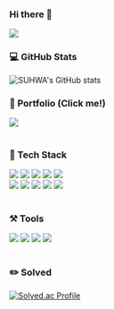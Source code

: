 ### Hi there 👋

<!--
**SUHWA0904/SUHWA0904** is a ✨ _special_ ✨ repository because its `README.md` (this file) appears on your GitHub profile.

Here are some ideas to get you started:

- 🔭 I’m currently working on ...
- 🌱 I’m currently learning ...
- 👯 I’m looking to collaborate on ...
- 🤔 I’m looking for help with ...
- 💬 Ask me about ...
- 📫 How to reach me: ...
- 😄 Pronouns: ...
- ⚡ Fun fact: ...
-->

<img src="https://capsule-render.vercel.app/api?type=waving&&&color=0:642B73,100:C6426E&height=250&section=header&text=안녕하세요,%20박수화입니다!%20👀&fontSize=35&fontColor=F3F781&fontAlignY=40&animation=fadeIn&desc=Hello,%20I'm%20SUHWA!&descAlignY=56&descAlign=50" />
<div>	
  <h3>💻 GitHub Stats</h3>
  
  ![SUHWA's GitHub stats](https://github-readme-stats.vercel.app/api?username=SUHWA0904&show_icons=true&theme=transparent&title_color=4f6aa9&text_color=798fc2&bg_color=30,accbee,e7f0fd&show_icons=false)  
</div>
<div>
  <h3>📂 Portfolio (Click me!)</h3>
  <a href="https://www.notion.so/Backend-f195a56511a540d6a7ebd443f1fddbdb">
    <img src="https://img.shields.io/badge/Notion-000000?style=for-the-badge&logo=Notion&logoColor=white">
  </a>
</div>
<br>
<div align=left>
  <h3>🍪 Tech Stack</h3>
  <img src="https://img.shields.io/badge/Java-007396?style=for-the-badge&logo=Conda-Forge&logoColor=white">
  <img src="https://img.shields.io/badge/Spring-6DB33F?style=for-the-badge&logo=Spring&logoColor=white">
  <img src="https://img.shields.io/badge/Spring Boot-6DB33F?style=for-the-badge&logo=Spring Boot&logoColor=white">
  <img src="https://img.shields.io/badge/Oracle SQL-F80000?style=for-the-badge&logo=Oracle&logoColor=white">
  <img src="https://img.shields.io/badge/Mybatis-000000?style=for-the-badge&logo=Fluentd&logoColor=white">
  <br>
  <img src="https://img.shields.io/badge/JavaScript-F7DF1E?style=for-the-badge&logo=JavaScript&logoColor=white">
  <img src="https://img.shields.io/badge/jQuery-0769AD?style=for-the-badge&logo=jQuery&logoColor=white">
  <img src="https://img.shields.io/badge/HTML5-E34F26?style=for-the-badge&logo=HTML5&logoColor=white">
  <img src="https://img.shields.io/badge/CSS3-1572B6?style=for-the-badge&logo=CSS3&logoColor=white">
  <img src="https://img.shields.io/badge/Bootstrap-7952B3?style=for-the-badge&logo=Bootstrap&logoColor=white">
 </div>
 <div>
  <br>
  <h3>⚒️ Tools</h3>
  <img src="https://img.shields.io/badge/GitHub-181717?style=for-the-badge&logo=GitHub&logoColor=white">
  <img src="https://img.shields.io/badge/Eclipse-2C2255?style=for-the-badge&logo=Eclipse%20IDE&logoColor=white">
  <img src="https://img.shields.io/badge/Tomcat-F8DC75?style=for-the-badge&logo=ApacheTomcat&logoColor=gray">
  <img src="https://img.shields.io/badge/Visual%20Studio%20Code-007ACC?style=for-the-badge&logo=VisualStudioCode&logoColor=white">
</div>
<br>
<div>	
  <h3>✏️ Solved</h3>
  
  [![Solved.ac Profile](http://mazassumnida.wtf/api/v2/generate_badge?boj=erica0126)](https://solved.ac/erica0126/)
</div>
